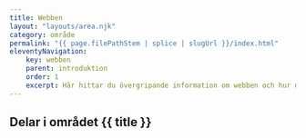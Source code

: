 ```yaml
---
title: Webben
layout: "layouts/area.njk"
category: område
permalink: "{{ page.filePathStem | splice | slugUrl }}/index.html"
eleventyNavigation:
    key: webben
    parent: introduktion
    order: 1
    excerpt: Här hittar du övergripande information om webben och hur den fungerar
---
```

## Delar i området {{ title }}
